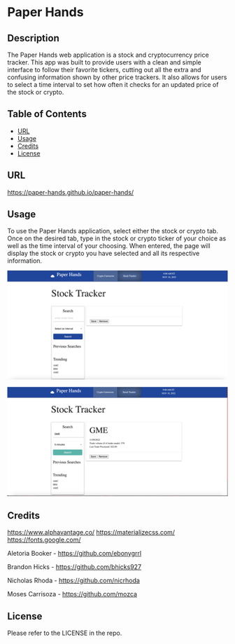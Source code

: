 # Paper Hands

## Description

The Paper Hands web application is a stock and cryptocurrency price tracker. This app was built to provide users with a clean and simple interface to follow their favorite tickers, cutting out all the extra and confusing information shown by other price trackers. It also allows for users to select a time interval to set how often it checks for an updated price of the stock or crypto.


## Table of Contents 

- [URL](#url)
- [Usage](#usage)
- [Credits](#credits)
- [License](#license)




## URL
https://paper-hands.github.io/paper-hands/


## Usage

To use the Paper Hands application, select either the stock or crypto tab. Once on the desired tab, type in the stock or crypto ticker of your choice as well as the time interval of your choosing. When entered, the page will display the stock or crypto you have selected and all its respective information. 

![sreenshot of starting page](/assets/images/screenshot1.png)
    
![screenshot page populated with stock data](/assets/images/screenshot2.png)


## Credits
https://www.alphavantage.co/
https://materializecss.com/
https://fonts.google.com/

Aletoria Booker - https://github.com/ebonygrrl

Brandon Hicks - https://github.com/bhicks927

Nicholas Rhoda - https://github.com/nicrhoda

Moses Carrisoza - https://github.com/mozca


## License

Please refer to the LICENSE in the repo.
